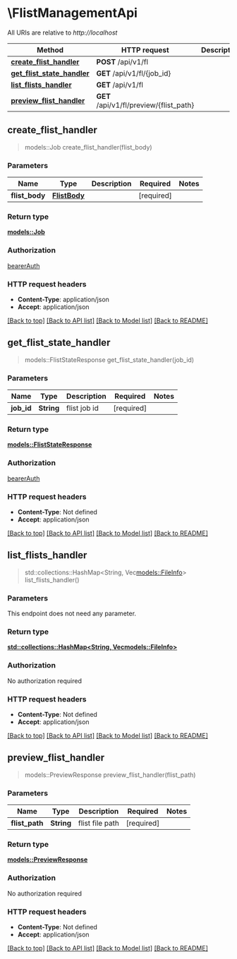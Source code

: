 # \FlistManagementApi

All URIs are relative to *http://localhost*

Method | HTTP request | Description
------------- | ------------- | -------------
[**create_flist_handler**](FlistManagementApi.md#create_flist_handler) | **POST** /api/v1/fl | 
[**get_flist_state_handler**](FlistManagementApi.md#get_flist_state_handler) | **GET** /api/v1/fl/{job_id} | 
[**list_flists_handler**](FlistManagementApi.md#list_flists_handler) | **GET** /api/v1/fl | 
[**preview_flist_handler**](FlistManagementApi.md#preview_flist_handler) | **GET** /api/v1/fl/preview/{flist_path} | 



## create_flist_handler

> models::Job create_flist_handler(flist_body)


### Parameters


Name | Type | Description  | Required | Notes
------------- | ------------- | ------------- | ------------- | -------------
**flist_body** | [**FlistBody**](FlistBody.md) |  | [required] |

### Return type

[**models::Job**](Job.md)

### Authorization

[bearerAuth](../README.md#bearerAuth)

### HTTP request headers

- **Content-Type**: application/json
- **Accept**: application/json

[[Back to top]](#) [[Back to API list]](../README.md#documentation-for-api-endpoints) [[Back to Model list]](../README.md#documentation-for-models) [[Back to README]](../README.md)


## get_flist_state_handler

> models::FlistStateResponse get_flist_state_handler(job_id)


### Parameters


Name | Type | Description  | Required | Notes
------------- | ------------- | ------------- | ------------- | -------------
**job_id** | **String** | flist job id | [required] |

### Return type

[**models::FlistStateResponse**](FlistStateResponse.md)

### Authorization

[bearerAuth](../README.md#bearerAuth)

### HTTP request headers

- **Content-Type**: Not defined
- **Accept**: application/json

[[Back to top]](#) [[Back to API list]](../README.md#documentation-for-api-endpoints) [[Back to Model list]](../README.md#documentation-for-models) [[Back to README]](../README.md)


## list_flists_handler

> std::collections::HashMap<String, Vec<models::FileInfo>> list_flists_handler()


### Parameters

This endpoint does not need any parameter.

### Return type

[**std::collections::HashMap<String, Vec<models::FileInfo>>**](Vec.md)

### Authorization

No authorization required

### HTTP request headers

- **Content-Type**: Not defined
- **Accept**: application/json

[[Back to top]](#) [[Back to API list]](../README.md#documentation-for-api-endpoints) [[Back to Model list]](../README.md#documentation-for-models) [[Back to README]](../README.md)


## preview_flist_handler

> models::PreviewResponse preview_flist_handler(flist_path)


### Parameters


Name | Type | Description  | Required | Notes
------------- | ------------- | ------------- | ------------- | -------------
**flist_path** | **String** | flist file path | [required] |

### Return type

[**models::PreviewResponse**](PreviewResponse.md)

### Authorization

No authorization required

### HTTP request headers

- **Content-Type**: Not defined
- **Accept**: application/json

[[Back to top]](#) [[Back to API list]](../README.md#documentation-for-api-endpoints) [[Back to Model list]](../README.md#documentation-for-models) [[Back to README]](../README.md)

